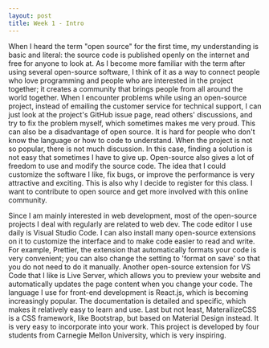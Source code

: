 ```yaml
---
layout: post
title: Week 1 - Intro
---
```


When I heard the term "open source" for the first time, my understanding is basic and literal: the source code is published openly on the internet and free for anyone to look at. As I become more familiar with the term after using several open-source software, I think of it as a way to connect people who love programming and people who are interested in the project together; it creates a community that brings people from all around the world together. When I encounter problems while using an open-source project, instead of emailing the customer service for technical support, I can just look at the project's GitHub issue page, read others' discussions, and try to fix the problem myself, which sometimes makes me very proud. This can also be a disadvantage of open source. It is hard for people who don't know the language or how to code to understand. When the project is not so popular, there is not much discussion. In this case, finding a solution is not easy that sometimes I have to give up. Open-source also gives a lot of freedom to use and modify the source code. The idea that I could customize the software I like, fix bugs, or improve the performance is very attractive and exciting. This is also why I decide to register for this class. I want to contribute to open source and get more involved with this online community.

Since I am mainly interested in web development, most of the open-source projects I deal with regularly are related to web dev. The code editor I use daily is Visual Studio Code. I can also install many open-source extensions on it to customize the interface and to make code easier to read and write. For example, Prettier, the extension that automatically formats your code is very convenient; you can also change the setting to 'format on save' so that you do not need to do it manually. Another open-source extension for VS Code that I like is Live Server, which allows you to preview your website and automatically updates the page content when you change your code. The language I use for front-end development is React.js, which is becoming increasingly popular. The documentation is detailed and specific, which makes it relatively easy to learn and use. Last but not least, MaterailizeCSS is a CSS framework, like Bootstrap, but based on Material Design instead. It is very easy to incorporate into your work. This project is developed by four students from Carnegie Mellon University, which is very inspiring.
